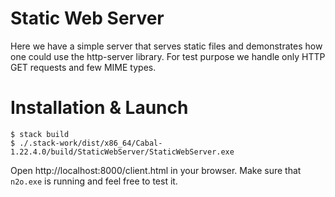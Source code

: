 Static Web Server
=================

Here we have a simple server that serves static files and demonstrates how one could use the
http-server library. For test purpose we handle only HTTP GET requests and few MIME types.

Installation & Launch
=====================

```
$ stack build 
$ ./.stack-work/dist/x86_64/Cabal-1.22.4.0/build/StaticWebServer/StaticWebServer.exe
```

Open http://localhost:8000/client.html in your browser.
Make sure that `n2o.exe` is running and feel free to test it.
